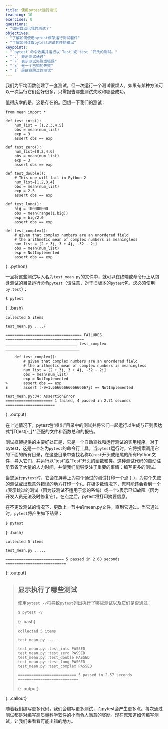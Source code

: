 ```yaml
---
title: 使用pytest运行测试
teaching: 10
exercises: 0
questions:
- "如何自动化我的测试？"
objectives:
- "了解如何使用pytest框架运行测试套件"
- "了解如何读取pytest测试套件的输出"
keypoints:
- "`pytest`命令收集并运行以`Test`或`test_`开头的测试。"
- "`.` 表示测试通过"
- "`F` 表示测试失败或错误"
- "`x` 是一个已知的失败"
- "`s` 是故意跳过的测试"
---
```


我们为平均函数创建了一套测试，但一次运行一个测试很烦人。如果有某种方法可以一次运行它们会好很多，只需报告哪些测试失败和哪些成功。

值得庆幸的是，这是存在的。回想一下我们的测试：

~~~
from mean import *

def test_ints():
    num_list = [1,2,3,4,5]
    obs = mean(num_list)
    exp = 3
    assert obs == exp

def test_zero():
    num_list=[0,2,4,6]
    obs = mean(num_list)
    exp = 3
    assert obs == exp

def test_double():
    # This one will fail in Python 2
    num_list=[1,2,3,4]
    obs = mean(num_list)
    exp = 2.5
    assert obs == exp

def test_long():
    big = 100000000
    obs = mean(range(1,big))
    exp = big/2.0
    assert obs == exp

def test_complex():
    # given that complex numbers are an unordered field
    # the arithmetic mean of complex numbers is meaningless
    num_list = [2 + 3j, 3 + 4j, -32 - 2j]
    obs = mean(num_list)
    exp = NotImplemented
    assert obs == exp
~~~
{: .python}

一旦将这些测试写入名为`test_mean.py`的文件中，就可以在终端或命令行上从包含测试的目录运行命令`pytest`（请注意，对于旧版本的`pytest`包，您必须使用`py.test`）：

~~~
$ pytest
~~~
{: .bash}
~~~
collected 5 items

test_mean.py ....F

================================== FAILURES ===================================
________________________________ test_complex _________________________________

    def test_complex():
        # given that complex numbers are an unordered field
        # the arithmetic mean of complex numbers is meaningless
        num_list = [2 + 3j, 3 + 4j, -32 - 2j]
        obs = mean(num_list)
        exp = NotImplemented
>       assert obs == exp
E       assert (-9+1.6666666666666667j) == NotImplemented

test_mean.py:34: AssertionError
===================== 1 failed, 4 passed in 2.71 seconds ======================
~~~
{: .output}

在上述情况下，pytest包“嗅出”目录中的测试并将它们一起运行以生成与正则表达式“[Tt]est[-_]*”匹配的文件和函数总和的报告。

测试框架提供的主要好处正是，它是一个自动查找和运行测试的实用程序。对于pytest，这是一个名为`pytest`的命令行工具。当`pytest`运行时，它将搜索调用它的下面的所有目录，在这些目录中查找名称以`test`开头或结尾的所有Python文件，导入它们，并运行以“test”或“Test”开头的函数和类。这种测试代码的自动注册节省了大量的人力时间，并使我们能够专注于重要的事情：编写更多的测试。

当您运行`pytest`时，它会在屏幕上为每个通过的测试打印一个点 (`.`)，为每个失败的测试或出现意外错误的地方打印一个`F`。在极少数情况下，您可能还会看到一个`s`表示跳过的测试（因为该测试不适用于您的系统）或一个`x`表示已知故障（因为开发人员无法及时修复它）。在点之后，pytest将打印摘要信息。

在不更改测试的情况下，更改上一节中的mean.py文件，直到它通过。当它通过时，`pytest`将产生如下结果：

~~~
$ pytest
~~~
{: .bash}

~~~
collected 5 items

test_mean.py .....

========================== 5 passed in 2.68 seconds ===========================
~~~
{: .output}

> ## 显示执行了哪些测试
>
> 使用`pytest -v`将导致`pytest`列出执行了哪些测试以及它们是否通过：
> ~~~
> $ pytest -v
> ~~~
> {: .bash}
>
> ~~~
> collected 5 items
>
> test_mean.py .....
>
> test_mean.py::test_ints PASSED
> test_mean.py::test_zero PASSED
> test_mean.py::test_double PASSED
> test_mean.py::test_long PASSED
> test_mean.py::test_complex PASSED
>
> ========================== 5 passed in 2.57 seconds ===========================
> ~~~
> {: .output}
>
{: .callout}

随着我们编写更多代码，我们会编写更多测试，而pytest会产生更多点。每次通过测试都是对编写高质量科学软件的小而令人满意的奖励。现在您知道如何编写测试，让我们来看看可能出错的地方。
